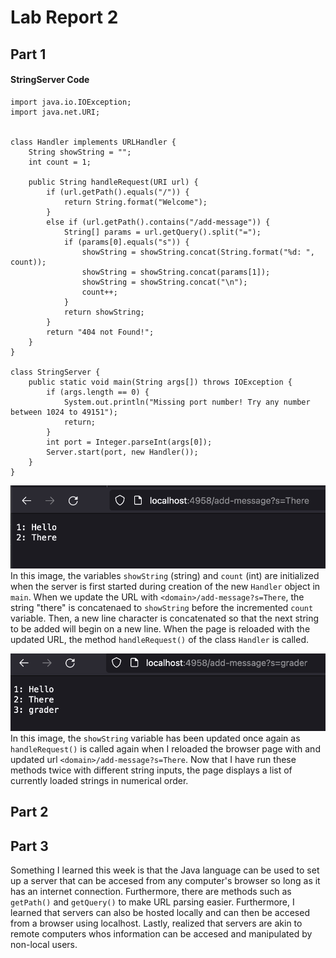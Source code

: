 # Lab Report 2 

## Part 1
#### StringServer Code 
```
import java.io.IOException;
import java.net.URI;


class Handler implements URLHandler {
    String showString = "";
    int count = 1; 

    public String handleRequest(URI url) {
        if (url.getPath().equals("/")) {
            return String.format("Welcome");
        }
        else if (url.getPath().contains("/add-message")) {
            String[] params = url.getQuery().split("=");
            if (params[0].equals("s")) {
                showString = showString.concat(String.format("%d: ", count));
                showString = showString.concat(params[1]);
                showString = showString.concat("\n");
                count++;
            }
            return showString;
        }
        return "404 not Found!";
    }
}

class StringServer {
    public static void main(String args[]) throws IOException {
        if (args.length == 0) {
            System.out.println("Missing port number! Try any number between 1024 to 49151");
            return; 
        }
        int port = Integer.parseInt(args[0]);
        Server.start(port, new Handler());
    }
}
```
![2a](./images/2a.png)
In this image, the variables `showString` (string) and `count` (int) are initialized when the server is first started during creation of the new  `Handler` object in  `main`. When we update the URL with `<domain>/add-message?s=There`, the string "there" is concatenaed to `showString` before the incremented  `count` variable. Then, a new line character is concatenated so that the next string to be added will begin on a new line. When the page is reloaded with the updated URL, the method `handleRequest()` of the class `Handler` is called. 

![2b](./images/2b.png)
In this image, the `showString` variable has been updated once again as `handleRequest()` is called again when I reloaded the browser page with and updated url `<domain>/add-message?s=There`. Now that I have run these methods twice with different string inputs, the page displays a list of currently loaded strings in numerical order. 

## Part 2

## Part 3
Something I learned this week is that the Java language can be used to set up a server that can be accesed from any computer's browser so long as it has an internet connection. Furthermore, there are methods such as `getPath()` and `getQuery()` to make URL parsing easier. Furthermore, I learned that servers can also be hosted locally and can then be accesed from a browser using localhost. Lastly, realized that servers are akin to remote computers whos information can be accesed and manipulated by non-local users. 
